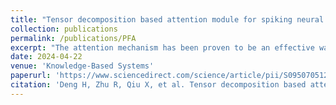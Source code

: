 ```yaml
---
title: "Tensor decomposition based attention module for spiking neural networks"
collection: publications
permalink: /publications/PFA
excerpt: "The attention mechanism has been proven to be an effective way to improve the performance of spiking neural networks (SNNs). However, from the perspective of tensor decomposition to examine the existing attention modules, we find that the rank of the attention maps generated by previous methods is fixed at 1, lacking the flexibility to adjust for specific tasks. To tackle this problem, we propose an attention module, namely Projected-full Attention (PFA), where the rank of the generated attention maps can be determined based on the characteristics of different tasks. Additionally, the parameter count of PFA grows linearly with the data scale. PFA is composed of the linear projection of spike tensor (LPST) module and attention map composing (AMC) module. In LPST, we start by compressing the original spike tensor into three projected tensors with learnable parameters for each dimension. Then, in AMC, we exploit the inverse procedure of the tensor decomposition process to combine the three tensors into the attention map using a so-called connecting factor. To validate the effectiveness of the proposed PFA module, we integrate it into the widely used VGG and ResNet architectures for classification tasks. Our method achieves state-of-the-art performance on both static and dynamic benchmark datasets, surpassing the existing SNN models with Transformer-based and CNN-based backbones."
date: 2024-04-22
venue: 'Knowledge-Based Systems'
paperurl: 'https://www.sciencedirect.com/science/article/pii/S0950705124004143'
citation: 'Deng H, Zhu R, Qiu X, et al. Tensor decomposition based attention module for spiking neural networks[J]. Knowledge-Based Systems, 2024, 295: 111780.'
---
```


